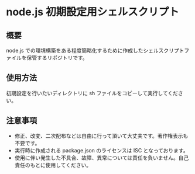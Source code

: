 # node.js 初期設定用シェルスクリプト

## 概要

node.js での環境構築をある程度簡略化するために作成したシェルスクリプトファイルを保管するリポジトリです。

## 使用方法

初期設定を行いたいディレクトリに sh ファイルをコピーして実行してください。

## 注意事項

- 修正、改変、二次配布などは自由に行って頂いて大丈夫です。著作権表示も不要です。
- 実行時に作成される package.json のライセンスは ISC となっております。
- 使用に伴い発生した不具合、故障、異常については責任を負いません。自己責任のもとに使用してください。
